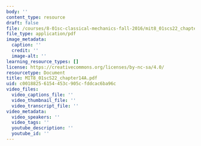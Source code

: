 ```yaml
---
body: ''
content_type: resource
draft: false
file: /courses/8-01sc-classical-mechanics-fall-2016/mit8_01scs22_chapter14a.pdf
file_type: application/pdf
image_metadata:
  caption: ''
  credit: ''
  image-alt: ''
learning_resource_types: []
license: https://creativecommons.org/licenses/by-nc-sa/4.0/
resourcetype: Document
title: MIT8_01scS22_chapter14A.pdf
uid: c0018825-6154-453c-905c-fddcac6ba96c
video_files:
  video_captions_file: ''
  video_thumbnail_file: ''
  video_transcript_file: ''
video_metadata:
  video_speakers: ''
  video_tags: ''
  youtube_description: ''
  youtube_id: ''
---
```


